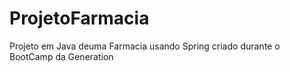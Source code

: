 # ProjetoFarmacia
Projeto em Java deuma Farmacia usando Spring criado durante o BootCamp da Generation
